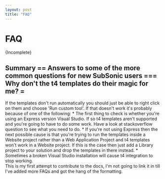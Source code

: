 ```yaml
---
layout: post
title: "FAQ"
---
```


# FAQ

{Incomplete}  

<h2> Summary ==  Answers to some of the more common questions for new SubSonic users  === Why don't the t4 templates do their magic for me? =</h2>

 If the templates don't run automatically you should just be able to right click on them and choose 'Run custom tool'. If that doesn't work it's probably because of one of the following:  * The first thing to check is whether you're using an Express version Visual Studio. If so t4 templates aren't supported and you're going to have to do some work. Have a look at 
  stackoverflow question to see what you need to do.  * If you're not using Express then the next possible cause is that you're trying to run the templates inside a Website project rather than a Web Application Project and t4 templates won't work in a Website project. If this is the case then just add a Library project to your solution and drop the templates in there instead.  * Sometimes a broken Visual Studio installation will cause t4 integration to stop working.   
  This is my first attempt to contribute to the docs, I'm not going to link it in till I've added more FAQs and got the hang of the formatting.
